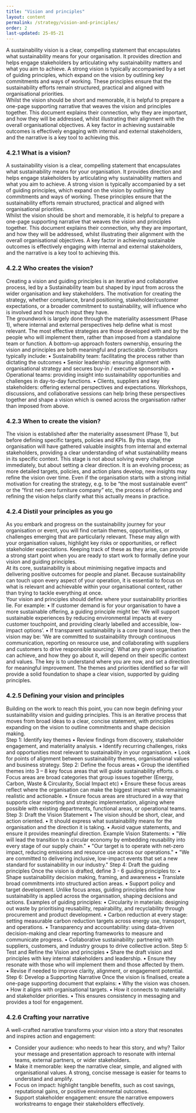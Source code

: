 ```yaml
---
title: "Vision and principles"
layout: content
permalink: /strategy/vision-and-principles/
order: 2
last-updated: 25-05-21
---
```


A sustainability vision is a clear, compelling statement that encapsulates what sustainability means for your organisation.  It provides direction and helps engage stakeholders by articulating why sustainability matters and what you aim to achieve.  A strong vision is typically accompanied by a set of guiding principles, which expand on the vision by outlining key commitments and ways of working.  These principles ensure that the sustainability efforts remain structured, practical and aligned with organisational priorities.  
Whilst the vision should be short and memorable, it is helpful to prepare a one-page supporting narrative that weaves the vision and principles together.  This document explains their connection, why they are important, and how they will be addressed, whilst illustrating their alignment with the overall organisational objectives.  A key factor in achieving sustainable outcomes is effectively engaging with internal and external stakeholders, and the narrative is a key tool to achieving this.  
### 4.2.1 What is a vision?
A sustainability vision is a clear, compelling statement that encapsulates what sustainability means for your organisation.  It provides direction and helps engage stakeholders by articulating why sustainability matters and what you aim to achieve.  A strong vision is typically accompanied by a set of guiding principles, which expand on the vision by outlining key commitments and ways of working.  These principles ensure that the sustainability efforts remain structured, practical and aligned with organisational priorities.  
Whilst the vision should be short and memorable, it is helpful to prepare a one-page supporting narrative that weaves the vision and principles together.  This document explains their connection, why they are important, and how they will be addressed, whilst illustrating their alignment with the overall organisational objectives.  A key factor in achieving sustainable outcomes is effectively engaging with internal and external stakeholders, and the narrative is a key tool to achieving this.  
### 4.2.2 Who creates the vision?
Creating a vision and guiding principles is an iterative and collaborative process, led by a Sustainability team but shaped by input from across the wider organisation and key stakeholders.  The motivation for creating the strategy, whether compliance, brand positioning, stakeholder/customer expectations, or a broader commitment to sustainability, will influence who is involved and how much input they have.  
The groundwork is largely done through the materiality assessment (Phase 1), where internal and external perspectives help define what is most relevant.  The most effective strategies are those developed with and by the people who will implement them, rather than imposed from a standalone team or function.  A bottom-up approach fosters ownership, ensuring the vision and principles are both meaningful and practicable.
Contributors typically include:
•	Sustainability team: facilitating the process rather than dictating the outcomes
•	Senior leadership: ensuring alignment with organisational strategy and secures buy-in / executive sponsorship.
•	Operational teams: providing insight into sustainability opportunities and challenges in day-to-day functions.
•	Clients, suppliers and key stakeholders: offering external perspectives and expectations.
Workshops, discussions, and collaborative sessions can help bring these perspectives together and shape a vision which is owned across the organisation rather than imposed from above.  
### 4.2.3 When to create the vision?
The vision is established after the materiality assessment (Phase 1), but before defining specific targets, policies and KPIs.   By this stage, the organisation will have gathered valuable insights from internal and external stakeholders, providing a clear understanding of what sustainability means in its specific context.
This stage is not about solving every challenge immediately, but about setting a clear direction.  It is an evolving process; as more detailed targets, policies, and action plans develop, new insights may refine the vision over time.  Even if the organisation starts with a strong initial motivation for creating the strategy, e.g. to be “the most sustainable event” or the “first net-zero furniture company” etc, the process of defining and refining the vision helps clarify what this actually means in practice.
### 4.2.4 Distil your principles as you go
As you embark and progress on the sustainability journey for your organisation or event, you will find certain themes, opportunities, or challenges emerging that are particularly relevant.  These may align with your organisation values, highlight key risks or opportunities, or reflect stakeholder expectations.  Keeping track of these as they arise, can provide a strong start point when you are ready to start work to formally define your vision and guiding principles.  
At its core, sustainability is about minimising negative impacts and delivering positive outcomes for people and planet.  Because sustainability can touch upon every aspect of your operation, it is essential to focus on what is relevant and achievable within your organisational context, rather than trying to tackle everything at once.    
Your vision and principles should define where your sustainability priorities lie.  For example:
•	If customer demand is for your organisation to have a more sustainable offering, a guiding principle might be: ‘We will support sustainable experiences by reducing environmental impacts at every customer touchpoint, and providing clearly labelled and accessible, low-impact options’.
•	If transparent sustainability is a core brand issue, then the vision may be: ‘We are committed to sustainability through continuous communication, reporting on resource use, and collaborating with suppliers and customers to drive responsible sourcing’.
What any given organisation can achieve, and how they go about it, will depend on their specific context and values.  The key is to understand where you are now, and set a direction for meaningful improvement.  The themes and priorities identified so far will provide a solid foundation to shape a clear vision, supported by guiding principles. 
### 4.2.5 Defining your vision and principles
Building on the work to reach this point, you can now begin defining your sustainability vision and guiding principles.  This is an iterative process that moves from broad ideas to a clear, concise statement, with principles expanding on the vision to outline commitments and shape decision making.  
Step 1: Identify key themes
•	Review findings from discovery, stakeholder engagement, and materiality analysis.
•	Identify recurring challenges, risks and opportunities most relevant to sustainability in your organisation.
•	Look for points of alignment between sustainability themes, organisational values and business strategy.
Step 2: Define the focus areas
•	Group the identified themes into 3 – 8 key focus areas that will guide sustainability efforts.
o	Focus areas are broad categories that group issues together (Energy, Carbon, Waste & Circularity, Social Impact etc)
•	Ensure these focus areas reflect where the organisation can make the biggest impact while remaining realistic and actionable.
•	Ensure focus areas are structured in a way that supports clear reporting and strategic implementation, aligning where possible with existing departments, functional areas, or operational teams.
Step 3: Draft the Vision Statement
•	The vision should be short, clear, and action oriented.
•	It should express what sustainability means for the organisation and the direction it is taking.
•	Avoid vague statements, and ensure it provides meaningful direction.
Example Vision Statements:
•	"We will lead the transition to a circular economy by embedding reusability into every stage of our supply chain."
•	"Our target is to operate with net-zero impact, reducing emissions and resource use across our operations."
•	"We are committed to delivering inclusive, low-impact events that set a new standard for sustainability in our industry."
Step 4: Draft the guiding principles
Once the vision is drafted, define 3 - 6 guiding principles to:
•	Shape sustainability decision making, framing, and awareness
•	Translate broad commitments into structured action areas.
•	Support policy and target development.
Unlike focus areas, guiding principles define how sustainability is applied across the organisation, shaping decisions and actions.  Examples of guiding principles:
•	Circularity in materials: designing out waste by prioritising reusability, repairability, and recyclability through procurement and product development. 
•	Carbon reduction at every stage: setting measurable carbon reduction targets across energy use, transport, and operations. 
•	Transparency and accountability: using data-driven decision-making and clear reporting frameworks to measure and communicate progress.
•	Collaborative sustainability: partnering with suppliers, customers, and industry groups to drive collective action.
Step 5: Test and Refine the Vision and principles
•	Share the draft vision and principles with key internal stakeholders and leadership.
•	Ensure they resonate with those who will implement them and those affected by them.  
•	Revise if needed to improve clarity, alignment, or engagement potential.
Step 6: Develop a Supporting Narrative
Once the vision is finalised, create a one-page supporting document that explains:
•	Why the vision was chosen.
•	How it aligns with organisational targets.
•	How it connects to materiality and stakeholder priorities.
•	This ensures consistency in messaging and provides a tool for engagement.
### 4.2.6 Crafting your narrative
A well-crafted narrative transforms your vision into a story that resonates and inspires action and engagement:
-	Consider your audience: who needs to hear this story, and why? Tailor your message and presentation approach to resonate with internal teams, external partners, or wider stakeholders.
-	Make it memorable: keep the narrative clear, simple, and aligned with organisational values. A strong, concise message is easier for teams to understand and amplify.
-	Focus on impact: highlight tangible benefits, such as cost savings, reputational gains, or positive environmental outcomes.
-	Support stakeholder engagement: ensure the narrative empowers workstreams to engage their stakeholders effectively.

